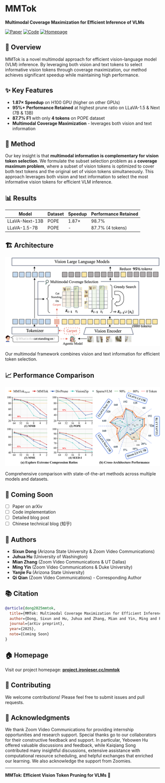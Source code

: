 # MMTok

**Multimodal Coverage Maximization for Efficient Inference of VLMs**

[![Paper](https://img.shields.io/badge/Paper-Coming%20Soon-orange)](https://project.ironieser.cc/mmtok)
[![Code](https://img.shields.io/badge/Code-Coming%20Soon-orange)](https://github.com/Ironieser/MMTok)
[![Homepage](https://img.shields.io/badge/Homepage-Live-blue)](https://project.ironieser.cc/mmtok)

## 🚀 Overview

MMTok is a novel multimodal approach for efficient vision-language model (VLM) inference. By leveraging both vision and text tokens to select informative vision tokens through coverage maximization, our method achieves significant speedup while maintaining high performance.

## ✨ Key Features

- **1.87× Speedup** on H100 GPU (higher on other GPUs)
- **95%+ Performance Retained** at highest prune ratio on LLaVA-1.5 & Next (7B & 13B)
- **87.7% F1** with only **4 tokens** on POPE dataset
- **Multimodal Coverage Maximization** - leverages both vision and text information

## 🎯 Method

Our key insight is that **multimodal information is complementary for vision token selection**. We formulate the subset selection problem as a **coverage maximum problem**, where a subset of vision tokens is optimized to cover both text tokens and the original set of vision tokens simultaneously. This approach leverages both vision and text information to select the most informative vision tokens for efficient VLM inference.

## 📊 Results

| Model | Dataset | Speedup | Performance Retained |
|-------|---------|---------|---------------------|
| LLaVA-Next-13B | POPE | 1.87× | 98.7% |
| LLaVA-1.5-7B | POPE | - | 87.7% (4 tokens) |

## 🏗️ Architecture

![MMTok Architecture](img/mmtok.jpg)

Our multimodal framework combines vision and text information for efficient token selection.

## 📈 Performance Comparison

![Performance Results](img/combined_plots.png)

Comprehensive comparison with state-of-the-art methods across multiple models and datasets.

## 🚧 Coming Soon

- [ ] Paper on arXiv
- [ ] Code implementation
- [ ] Detailed blog post
- [ ] Chinese technical blog (知乎)

## 👥 Authors

- **Sixun Dong** (Arizona State University & Zoom Video Communications)
- **Juhua Hu** (University of Washington)
- **Mian Zhang** (Zoom Video Communications & UT Dallas)
- **Ming Yin** (Zoom Video Communications & Duke University)
- **Yanjie Fu** (Arizona State University)
- **Qi Qian** (Zoom Video Communications) - Corresponding Author

## 📚 Citation

```bibtex
@article{dong2025mmtok,
  title={MMTok: Multimodal Coverage Maximization for Efficient Inference of VLMs},
  author={Dong, Sixun and Hu, Juhua and Zhang, Mian and Yin, Ming and Fu, Yanjie and Qian, Qi},
  journal={arXiv preprint},
  year={2025},
  note={Coming Soon}
}
```

## 🏠 Homepage

Visit our project homepage: **[project.ironieser.cc/mmtok](https://project.ironieser.cc/mmtok)**

## 🤝 Contributing

We welcome contributions! Please feel free to submit issues and pull requests.


## 🙏 Acknowledgments

We thank Zoom Video Communications for providing internship opportunities and research support. Special thanks go to our collaborators for their constructive feedback and support. In particular, Yebowen Hu offered valuable discussions and feedback, while Kaiqiang Song contributed many insightful discussions, extensive assistance with computational resource scheduling, and helpful exchanges that enriched our learning. We also acknowledge the support from Zoomies.

---

**MMTok: Efficient Vision Token Pruning for VLMs** 🎯
